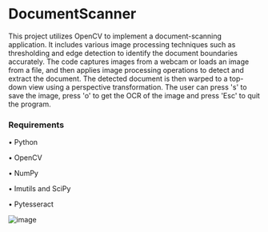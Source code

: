 # DocumentScanner

This project utilizes OpenCV to implement a document-scanning application. It includes various image processing techniques such as thresholding and edge detection to identify the document boundaries accurately. The code captures images from a webcam or loads an image from a file, and then applies image processing operations to detect and extract the document. The detected document is then warped to a top-down view using a perspective transformation. The user can press 's' to save the image, press 'o' to get the OCR of the image and press 'Esc' to quit the program. 

### Requirements
•	Python 

•	OpenCV 

•	NumPy 

•	Imutils and SciPy

•	Pytesseract 

![image](https://github.com/VJ-13/DocumentScanner/assets/64769412/7c6cc641-6aba-4af9-906b-9f093c7014f9)
